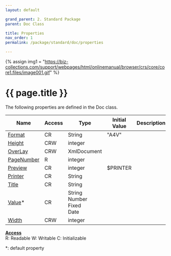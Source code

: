 ```yaml
---
layout: default

grand_parent: 2. Standard Package
parent: Doc Class

title: Properties
nav_order: 1
permalink: /package/standard/doc/properties

---
```

{% assign img1 = "https://biz-collections.com/support/webpages/html/onlinemanual/browser/crs/core/core1.files/image001.gif" %}


# {{ page.title }}

The following properties are defined in the Doc class.

|Name       | Access | Type   | Initial Value |  Description |
|----------	|--------|--------|---------------|--------------|
|[Format](/package/standard/doc/properties/format) | CR | String | "A4V" |  |
|[Height](/package/standard/doc/properties/height) | CRW | integer |  |  |
|[OverLay](/package/standard/doc/properties/overlay) | CRW | XmlDocument |  |  |
|[PageNumber](/package/standard/doc/properties/pagenumber) | R | integer |  |  |
|[Preview](/package/standard/doc/properties/preview) | CR | integer | $PRINTER |  |
|[Printer](/package/standard/doc/properties/printer) | CR | String |  |  |
|[Title](/package/standard/doc/properties/title) | CR | String |  |  |
|[Value](/package/standard/doc/properties/value)* | CR | String<br>Number<br>Fixed<br>Date |  |  |
|[Width](/package/standard/doc/properties/width) | CRW | integer |  |  |

<u><b>Access</b></u><br>
R: Readable
W: Writable
C: Initializable

*: default property